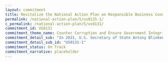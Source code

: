 ```yaml
---
layout: commitment
title: Revitalize the National Action Plan on Responsible Business Conduct
permalink: /national-action-plan/5/us0131-1/
c_permalink: /national-action-plan/5/us0131/
commitment_id: US0131
commitment_theme_name: Counter Corruption and Ensure Government Integrity and Accountability to the Public
commitment_detail_sub: "In 2021, U.S. Secretary of State Antony Blinken announced an initiative to update and revitalize the United States National Action Plan on Responsible Business Conduct (RBC). The Federal Government commits to implementation of this RBC National Action Plan."
commitment_detail_sub_id: "US0131-1"
commitment_status: On Track
commitment_narrative: placeholder
---
```


